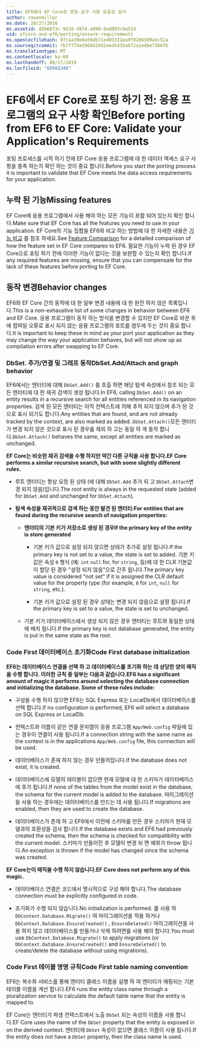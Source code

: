 ```yaml
---
title: EF6에서 EF Core로 포팅-요구 사항 유효성 검사
author: rowanmiller
ms.date: 10/27/2016
ms.assetid: d3b66f3c-9d10-4974-a090-8ad093c9a53d
uid: efcore-and-ef6/porting/ensure-requirements
ms.openlocfilehash: 07caa39e8a56db71e493331ea9f0286309abc52a
ms.sourcegitcommit: 7b7f774a5966b20d2aed5435a672a1edbe73b6fb
ms.translationtype: MT
ms.contentlocale: ko-KR
ms.lasthandoff: 08/17/2019
ms.locfileid: "69565348"
---
```

# <a name="before-porting-from-ef6-to-ef-core-validate-your-applications-requirements"></a><span data-ttu-id="0011f-102">EF6에서 EF Core로 포팅 하기 전: 응용 프로그램의 요구 사항 확인</span><span class="sxs-lookup"><span data-stu-id="0011f-102">Before porting from EF6 to EF Core: Validate your Application's Requirements</span></span>

<span data-ttu-id="0011f-103">포팅 프로세스를 시작 하기 전에 EF Core 응용 프로그램에 대 한 데이터 액세스 요구 사항을 충족 하는지 확인 하는 것이 중요 합니다.</span><span class="sxs-lookup"><span data-stu-id="0011f-103">Before you start the porting process it is important to validate that EF Core meets the data access requirements for your application.</span></span>

## <a name="missing-features"></a><span data-ttu-id="0011f-104">누락 된 기능</span><span class="sxs-lookup"><span data-stu-id="0011f-104">Missing features</span></span>

<span data-ttu-id="0011f-105">EF Core에 응용 프로그램에서 사용 해야 하는 모든 기능이 포함 되어 있는지 확인 합니다.</span><span class="sxs-lookup"><span data-stu-id="0011f-105">Make sure that EF Core has all the features you need to use in your application.</span></span> <span data-ttu-id="0011f-106">EF Core의 기능 집합을 EF6와 비교 하는 방법에 대 한 자세한 내용은 [기능 비교](../features.md) 를 참조 하세요.</span><span class="sxs-lookup"><span data-stu-id="0011f-106">See [Feature Comparison](../features.md) for a detailed comparison of how the feature set in EF Core compares to EF6.</span></span> <span data-ttu-id="0011f-107">필요한 기능이 누락 된 경우 EF Core으로 포팅 하기 전에 이러한 기능이 없다는 것을 보완할 수 있는지 확인 합니다.</span><span class="sxs-lookup"><span data-stu-id="0011f-107">If any required features are missing, ensure that you can compensate for the lack of these features before porting to EF Core.</span></span>

## <a name="behavior-changes"></a><span data-ttu-id="0011f-108">동작 변경</span><span class="sxs-lookup"><span data-stu-id="0011f-108">Behavior changes</span></span>

<span data-ttu-id="0011f-109">EF6와 EF Core 간의 동작에 대 한 일부 변경 내용에 대 한 완전 하지 않은 목록입니다.</span><span class="sxs-lookup"><span data-stu-id="0011f-109">This is a non-exhaustive list of some changes in behavior between EF6 and EF Core.</span></span> <span data-ttu-id="0011f-110">응용 프로그램이 동작 하는 방식을 변경할 수 있지만 EF Core로 바꾼 후에 컴파일 오류로 표시 되지 않는 응용 프로그램의 포트를 염두에 두는 것이 중요 합니다.</span><span class="sxs-lookup"><span data-stu-id="0011f-110">It is important to keep these in mind as your port your application as they may change the way your application behaves, but will not show up as compilation errors after swapping to EF Core.</span></span>

### <a name="dbsetaddattach-and-graph-behavior"></a><span data-ttu-id="0011f-111">DbSet. 추가/연결 및 그래프 동작</span><span class="sxs-lookup"><span data-stu-id="0011f-111">DbSet.Add/Attach and graph behavior</span></span>

<span data-ttu-id="0011f-112">EF6에서는 엔터티에 대해 `DbSet.Add()` 를 호출 하면 해당 탐색 속성에서 참조 되는 모든 엔터티에 대 한 재귀 검색이 생성 됩니다.</span><span class="sxs-lookup"><span data-stu-id="0011f-112">In EF6, calling `DbSet.Add()` on an entity results in a recursive search for all entities referenced in its navigation properties.</span></span> <span data-ttu-id="0011f-113">검색 된 모든 엔터티는 아직 컨텍스트에 의해 추적 되지 않으며 추가 된 것으로 표시 되기도 합니다.</span><span class="sxs-lookup"><span data-stu-id="0011f-113">Any entities that are found, and are not already tracked by the context, are also marked as added.</span></span> <span data-ttu-id="0011f-114">`DbSet.Attach()`모든 엔터티가 변경 되지 않은 것으로 표시 된 경우를 제외 하 고는 동일 하 게 동작 합니다.</span><span class="sxs-lookup"><span data-stu-id="0011f-114">`DbSet.Attach()` behaves the same, except all entities are marked as unchanged.</span></span>

<span data-ttu-id="0011f-115">**EF Core는 비슷한 재귀 검색을 수행 하지만 약간 다른 규칙을 사용 합니다.**</span><span class="sxs-lookup"><span data-stu-id="0011f-115">**EF Core performs a similar recursive search, but with some slightly different rules.**</span></span>

*  <span data-ttu-id="0011f-116">루트 엔터티는 항상 요청 된 상태 (에 대해 `DbSet.Add` 추가 되 고 `DbSet.Attach`변경 되지 않음)입니다.</span><span class="sxs-lookup"><span data-stu-id="0011f-116">The root entity is always in the requested state (added for `DbSet.Add` and unchanged for `DbSet.Attach`).</span></span>

*  <span data-ttu-id="0011f-117">**탐색 속성을 재귀적으로 검색 하는 동안 발견 된 엔터티:**</span><span class="sxs-lookup"><span data-stu-id="0011f-117">**For entities that are found during the recursive search of navigation properties:**</span></span>

    *  <span data-ttu-id="0011f-118">**엔터티의 기본 키가 저장소로 생성 된 경우**</span><span class="sxs-lookup"><span data-stu-id="0011f-118">**If the primary key of the entity is store generated**</span></span>

        * <span data-ttu-id="0011f-119">기본 키가 값으로 설정 되지 않으면 상태가 추가로 설정 됩니다.</span><span class="sxs-lookup"><span data-stu-id="0011f-119">If the primary key is not set to a value, the state is set to added.</span></span> <span data-ttu-id="0011f-120">기본 키 값은 속성 `0` 형식 (예: `int` `null` for, for `string`, 등)에 대 한 CLR 기본값이 할당 된 경우 "설정 되지 않음"으로 간주 됩니다.</span><span class="sxs-lookup"><span data-stu-id="0011f-120">The primary key value is considered "not set" if it is assigned the CLR default value for the property type (for example, `0` for `int`, `null` for `string`, etc.).</span></span>

        * <span data-ttu-id="0011f-121">기본 키가 값으로 설정 된 경우 상태는 변경 되지 않음으로 설정 됩니다.</span><span class="sxs-lookup"><span data-stu-id="0011f-121">If the primary key is set to a value, the state is set to unchanged.</span></span>

    *  <span data-ttu-id="0011f-122">기본 키가 데이터베이스에서 생성 되지 않은 경우 엔터티는 루트와 동일한 상태에 배치 됩니다.</span><span class="sxs-lookup"><span data-stu-id="0011f-122">If the primary key is not database generated, the entity is put in the same state as the root.</span></span>

### <a name="code-first-database-initialization"></a><span data-ttu-id="0011f-123">Code First 데이터베이스 초기화</span><span class="sxs-lookup"><span data-stu-id="0011f-123">Code First database initialization</span></span>

<span data-ttu-id="0011f-124">**EF6는 데이터베이스 연결을 선택 하 고 데이터베이스를 초기화 하는 데 상당한 양의 매직을 수행 합니다. 이러한 규칙 중 일부는 다음과 같습니다.**</span><span class="sxs-lookup"><span data-stu-id="0011f-124">**EF6 has a significant amount of magic it performs around selecting the database connection and initializing the database. Some of these rules include:**</span></span>

* <span data-ttu-id="0011f-125">구성을 수행 하지 않으면 EF6는 SQL Express 또는 LocalDb에서 데이터베이스를 선택 합니다.</span><span class="sxs-lookup"><span data-stu-id="0011f-125">If no configuration is performed, EF6 will select a database on SQL Express or LocalDb.</span></span>

* <span data-ttu-id="0011f-126">컨텍스트와 이름이 같은 연결 문자열이 응용 프로그램 `App/Web.config` 파일에 있는 경우이 연결이 사용 됩니다.</span><span class="sxs-lookup"><span data-stu-id="0011f-126">If a connection string with the same name as the context is in the applications `App/Web.config` file, this connection will be used.</span></span>

* <span data-ttu-id="0011f-127">데이터베이스가 존재 하지 않는 경우 만들어집니다.</span><span class="sxs-lookup"><span data-stu-id="0011f-127">If the database does not exist, it is created.</span></span>

* <span data-ttu-id="0011f-128">데이터베이스에 모델의 테이블이 없으면 현재 모델에 대 한 스키마가 데이터베이스에 추가 됩니다.</span><span class="sxs-lookup"><span data-stu-id="0011f-128">If none of the tables from the model exist in the database, the schema for the current model is added to the database.</span></span> <span data-ttu-id="0011f-129">마이그레이션을 사용 하는 경우에는 데이터베이스를 만드는 데 사용 됩니다.</span><span class="sxs-lookup"><span data-stu-id="0011f-129">If migrations are enabled, then they are used to create the database.</span></span>

* <span data-ttu-id="0011f-130">데이터베이스가 존재 하 고 EF6에서 이전에 스키마를 만든 경우 스키마가 현재 모델과의 호환성을 검사 합니다.</span><span class="sxs-lookup"><span data-stu-id="0011f-130">If the database exists and EF6 had previously created the schema, then the schema is checked for compatibility with the current model.</span></span> <span data-ttu-id="0011f-131">스키마가 만들어진 후 모델이 변경 되 면 예외가 throw 됩니다.</span><span class="sxs-lookup"><span data-stu-id="0011f-131">An exception is thrown if the model has changed since the schema was created.</span></span>

<span data-ttu-id="0011f-132">**EF Core는이 매직을 수행 하지 않습니다.**</span><span class="sxs-lookup"><span data-stu-id="0011f-132">**EF Core does not perform any of this magic.**</span></span>

* <span data-ttu-id="0011f-133">데이터베이스 연결은 코드에서 명시적으로 구성 해야 합니다.</span><span class="sxs-lookup"><span data-stu-id="0011f-133">The database connection must be explicitly configured in code.</span></span>

* <span data-ttu-id="0011f-134">초기화가 수행 되지 않습니다.</span><span class="sxs-lookup"><span data-stu-id="0011f-134">No initialization is performed.</span></span> <span data-ttu-id="0011f-135">를 사용 하 `DbContext.Database.Migrate()` 여 마이그레이션을 적용 하거나 `DbContext.Database.EnsureCreated()` , `EnsureDeleted()` 마이그레이션을 사용 하지 않고 데이터베이스를 만들거나 삭제 하려면를 사용 해야 합니다.</span><span class="sxs-lookup"><span data-stu-id="0011f-135">You must use `DbContext.Database.Migrate()` to apply migrations (or `DbContext.Database.EnsureCreated()` and `EnsureDeleted()` to create/delete the database without using migrations).</span></span>

### <a name="code-first-table-naming-convention"></a><span data-ttu-id="0011f-136">Code First 테이블 명명 규칙</span><span class="sxs-lookup"><span data-stu-id="0011f-136">Code First table naming convention</span></span>

<span data-ttu-id="0011f-137">EF6는 복수화 서비스를 통해 엔터티 클래스 이름을 실행 하 여 엔터티가 매핑되는 기본 테이블 이름을 계산 합니다.</span><span class="sxs-lookup"><span data-stu-id="0011f-137">EF6 runs the entity class name through a pluralization service to calculate the default table name that the entity is mapped to.</span></span>

<span data-ttu-id="0011f-138">EF Core는 엔터티가 파생 컨텍스트에서 노출 `DbSet` 되는 속성의 이름을 사용 합니다.</span><span class="sxs-lookup"><span data-stu-id="0011f-138">EF Core uses the name of the `DbSet` property that the entity is exposed in on the derived context.</span></span> <span data-ttu-id="0011f-139">엔터티에 `DbSet` 속성이 없으면 클래스 이름이 사용 됩니다.</span><span class="sxs-lookup"><span data-stu-id="0011f-139">If the entity does not have a `DbSet` property, then the class name is used.</span></span>
